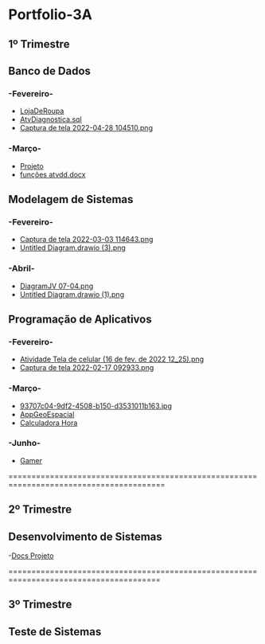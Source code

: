 # Portfolio-3A

## 1º Trimestre

## Banco de Dados

### -Fevereiro-
- [LojaDeRoupa](Banco%20de%20Dados/Fevereiro/LojaDeRoupas.sql)
- [AtvDiagnostica.sql](Banco%20de%20Dados/Fevereiro/AtvDiagnostica.sql)
- [Captura de tela 2022-04-28 104510.png](Banco%20de%20Dados/Fevereiro/Captura%20de%20tela%202022-04-28%20104510.png)

### -Março-

- [Projeto](Banco%20de%20Dados/Março/PROJETO%20BANCO%20DE%20DADOS%20(1)%20(1).pdf)
- [funções atvdd.docx](Banco%20de%20Dados/Março/funções%20atvdd.docx)

## Modelagem de Sistemas

### -Fevereiro-

- [Captura de tela 2022-03-03 114643.png](Modelagens%20de%20sistemas/fevereiro/Captura%20de%20tela%202022-03-03%20114643.png)
- [Untitled Diagram.drawio (3).png](Modelagens%20de%20sistemas/fevereiro/Untitled%20Diagram.drawio%20(3).png)


### -Abril-

- [DiagramJV 07-04.png](Modelagens%20de%20sistemas/Abril/DiagramJV%2007-04.png)
- [Untitled Diagram.drawio (1).png](Modelagens%20de%20sistemas/Abril/Untitled%20Diagram.drawio%20(1).png)


## Programação de Aplicativos

### -Fevereiro-

- [Atividade Tela de celular (16 de fev. de 2022 12_25).png](Programação%20de%20aplicativo/Fevereiro/Atividade%20Tela%20de%20celular%20(16%20de%20fev.%20de%202022%2012_25).png)
- [Captura de tela 2022-02-17 092933.png](Programação%20de%20aplicativo/Fevereiro/Captura%20de%20tela%202022-02-17%20092933.png)

### -Março-

- [93707c04-9df2-4508-b150-d3531011b163.jpg](Programação%20de%20aplicativo/Março/93707c04-9df2-4508-b150-d3531011b163.jpg)
- [AppGeoEspacial](Programação%20de%20aplicativo/Março/AppGeoEspacial)
- [Calculadora Hora](Programação%20de%20aplicativo/calculadora%20hora)

### -Junho- 

- [Gamer](Programação%20de%20aplicativo/ProjetoDado.zip)
 
========================================================================================

## 2º Trimestre

## Desenvolvimento de Sistemas
-[Docs Projeto](Desenvolvimento%20de%20Sistemas/Junho/Ricardo%20Silva%20-%20Aula%2024_06%20-%20Desenvolvimento%20de%20Sistemas.docx)

=======================================================================================

## 3º Trimestre 

## Teste de Sistemas 







